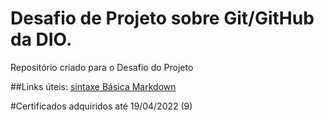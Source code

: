 # Desafio de Projeto sobre Git/GitHub da DIO.
Repositório criado para o Desafio do Projeto 

##Links úteis:
[sintaxe Básica Markdown](https://www.markdownguide.org/basic-syntax/)
  
 #Certificados adquiridos até 19/04/2022 (9)
